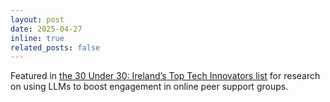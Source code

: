 ```yaml
---
layout: post
date: 2025-04-27
inline: true
related_posts: false
---
```


Featured in <a href="https://www.businesspost.ie/people/30-under-30-meet-irelands-top-tech-innovators/">the 30 Under 30: Ireland’s Top Tech Innovators list</a> for research on using LLMs to boost engagement in online peer support groups.